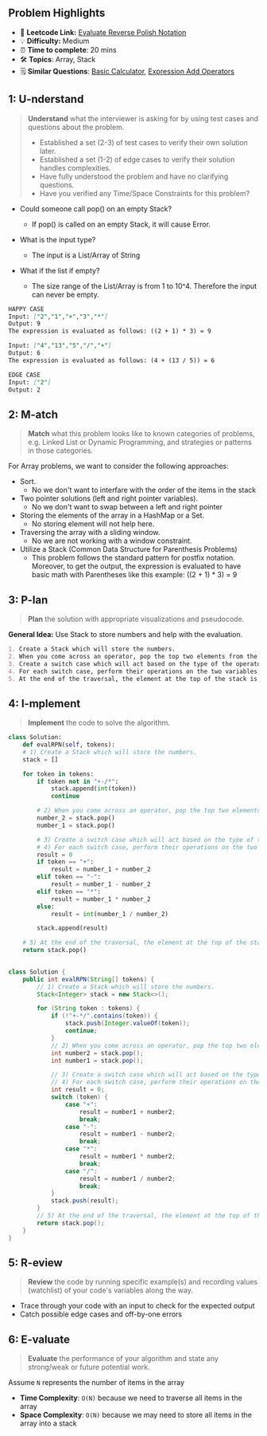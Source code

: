 ## Problem Highlights

* 🔗 **Leetcode Link:** [Evaluate Reverse Polish Notation](https://leetcode.com/problems/evaluate-reverse-polish-notation/)
* 💡 **Difficulty:** Medium
* ⏰ **Time to complete**: 20 mins
* 🛠️ **Topics**: Array, Stack
* 🗒️ **Similar Questions**: [Basic Calculator](https://leetcode.com/problems/basic-calculator/), [Expression Add Operators](https://leetcode.com/problems/expression-add-operators/)
## 1: U-nderstand
 
> **Understand** what the interviewer is asking for by using test cases and questions about the problem.
> 
> - Established a set (2-3) of test cases to verify their own solution later.
> - Established a set (1-2) of edge cases to verify their solution handles complexities.
> - Have fully understood the problem and have no clarifying questions.
> - Have you verified any Time/Space Constraints for this problem?

- Could someone call pop() on an empty Stack?
  - If pop() is called on an empty Stack, it will cause Error.

- What is the input type?
  - The input is a List/Array of String

- What if the list if empty?
    - The size range of the List/Array is from 1 to 10^4. Therefore the input can never be empty.

   
```markdown
HAPPY CASE
Input: ["2","1","+","3","*"]
Output: 9
The expression is evaluated as follows: ((2 + 1) * 3) = 9

Input: ["4","13","5","/","+"]
Output: 6
The expression is evaluated as follows: (4 + (13 / 5)) = 6

EDGE CASE
Input: ["2"]
Output: 2
```   
    
## 2: M-atch

<!-- See https://docs.google.com/document/d/1hYT1hoOJ6pFIt8A5q-PIZmYP7pB4WqlzyUJgFx9x2mY/edit#heading=h.ya2de4n4zsds for list of algorithms based on question type-->

> **Match** what this problem looks like to known categories of problems, e.g. Linked List or Dynamic Programming, and strategies or patterns in those categories.

For Array problems, we want to consider the following approaches:

- Sort. 
  - No we don't want to interfare with the order of the items in the stack
- Two pointer solutions (left and right pointer variables).
  - No we don't want to swap between a left and right pointer
- Storing the elements of the array in a HashMap or a Set. 
  - No storing element will not help here.
- Traversing the array with a sliding window. 
    - No we are not working with a window constraint.
- Utilize a Stack (Common Data Structure for Parenthesis Problems)
   - This problem follows the standard pattern for postfix notation. Moreover, to get the output, the expression is evaluated to have basic math with Parentheses like this example: ((2 + 1) * 3) = 9

## 3: P-lan

> **Plan** the solution with appropriate visualizations and pseudocode.

**General Idea:** Use Stack to store numbers and help with the evaluation.

```markdown
1. Create a Stack which will store the numbers.
2. When you come across an operator, pop the top two elements from the stack.
3. Create a switch case which will act based on the type of the operator.
4. For each switch case, perform their operations on the two variables and push the result into the stack again.
5. At the end of the traversal, the element at the top of the stack is the result.
```
## 4: I-mplement

> **Implement** the code to solve the algorithm.

```python
class Solution:
    def evalRPN(self, tokens):
    # 1) Create a Stack which will store the numbers.
    stack = []

    for token in tokens:
        if token not in "+-/*":
            stack.append(int(token))
            continue

        # 2) When you come across an operator, pop the top two elements from the stack.
        number_2 = stack.pop()
        number_1 = stack.pop()

        # 3) Create a switch case which will act based on the type of the operator.
        # 4) For each switch case, perform their operations on the two variables and push the result into the stack again.
        result = 0
        if token == "+":
            result = number_1 + number_2
        elif token == "-":
            result = number_1 - number_2
        elif token == "*":
            result = number_1 * number_2
        else:
            result = int(number_1 / number_2)

        stack.append(result)

    # 5) At the end of the traversal, the element at the top of the stack is the result.
    return stack.pop()
        
```
```java
class Solution {
    public int evalRPN(String[] tokens) {
        // 1) Create a Stack which will store the numbers.
        Stack<Integer> stack = new Stack<>();

        for (String token : tokens) {
            if (!"+-*/".contains(token)) {
                stack.push(Integer.valueOf(token));
                continue;
            }
            // 2) When you come across an operator, pop the top two elements from the stack.
            int number2 = stack.pop();
            int number1 = stack.pop();

            // 3) Create a switch case which will act based on the type of the operator.
            // 4) For each switch case, perform their operations on the two variables and push the result into the stack again.
            int result = 0;
            switch (token) {
                case "+":
                    result = number1 + number2;
                    break;
                case "-":
                    result = number1 - number2;
                    break;
                case "*":
                    result = number1 * number2;
                    break;
                case "/":
                    result = number1 / number2;
                    break;
            }
            stack.push(result);
        }
        // 5) At the end of the traversal, the element at the top of the stack is the result.
        return stack.pop();
    }
}
```

## 5: R-eview

> **Review** the code by running specific example(s) and recording values (watchlist) of your code's variables along the way.

- Trace through your code with an input to check for the expected output
- Catch possible edge cases and off-by-one errors

## 6: E-valuate

> **Evaluate** the performance of your algorithm and state any strong/weak or future potential work.

Assume `N` represents the number of items in the array

* **Time Complexity**: `O(N)` because we need to traverse all items in the array
* **Space Complexity**: `O(N)` because we may need to store all items in the array into a stack